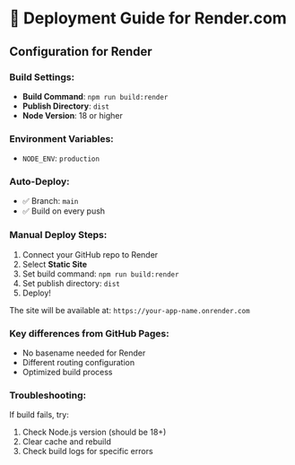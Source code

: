 # 🚀 Deployment Guide for Render.com

## Configuration for Render

### Build Settings:

- **Build Command**: `npm run build:render`
- **Publish Directory**: `dist`
- **Node Version**: 18 or higher

### Environment Variables:

- `NODE_ENV`: `production`

### Auto-Deploy:

- ✅ Branch: `main`
- ✅ Build on every push

### Manual Deploy Steps:

1. Connect your GitHub repo to Render
2. Select **Static Site**
3. Set build command: `npm run build:render`
4. Set publish directory: `dist`
5. Deploy!

The site will be available at: `https://your-app-name.onrender.com`

### Key differences from GitHub Pages:

- No basename needed for Render
- Different routing configuration
- Optimized build process

### Troubleshooting:

If build fails, try:

1. Check Node.js version (should be 18+)
2. Clear cache and rebuild
3. Check build logs for specific errors

